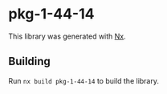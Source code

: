 # pkg-1-44-14

This library was generated with [Nx](https://nx.dev).

## Building

Run `nx build pkg-1-44-14` to build the library.
